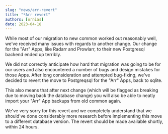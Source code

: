 ```yaml
---
slug: "news/arr-revert"
title: "*Arr revert"
authors: [ornias]
date: 2023-04-18
---
```


While most of our migration to new common worked out reasonably well, we've received many issues with regards to another change.
Our change for the "Arr" Apps, like Radarr and Prowlarr, to their new Postgresql backend ended up terribly.

We did not correctly anticipate how hard that migration was going to be for our users and also encountered a number of bugs and design mistakes for those Apps.
After long consideration and attempted bug-fixing, we've decided to revert the move to Postgreqsql for the "Arr" Apps, back to sqlite.

This also means that after next change (which will be flagged as breaking due to moving back the database change) you will also be able to neatly import your "Arr" App backups from old common again.

We've very sorry for this revert and we completely understand that we should've done considerably more research before implementing this move to a different database version.
The revert should be made available shortly, within 24 hours.
